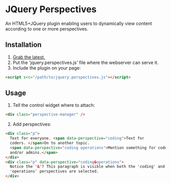JQuery Perspectives
===================
An HTML5+JQuery plugin enabling users to dynamically view content according to
one or more perspectives.

Installation
------------
1. [Grab the latest.](https://github.com/DogFoodSoftware/jquery-perspectives/archive/master.zip)
2. Put the 'jquery.perspectives.js' file where the webserver can serve it.
3. Include the plugin on your page:
```HTML
<script src="/path/to/jquery.perspectives.js"></script>
```

Usage
-----
1. Tell the control widget where to attach:

```HTML
<div class="perspective-manager" />
```
2. Add perspectives:

```HTML
<div class="p">
  Text for everyone. <span data-perspective="coding">Text for
  coders. </span>On to another topic.
  <span data-perspective="coding operations">Mention something for coders
  and/or admins.</span>
</div>
<div class="p" data-perspective="coding&operations">
  Notice the '&'? This paragraph is visible when both the 'coding' and
  'operations' perspectives are selected.
</div>
```
